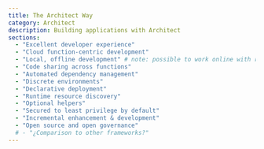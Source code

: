 ```yaml
---
title: The Architect Way
category: Architect
description: Building applications with Architect
sections:
  - "Excellent developer experience"
  - "Cloud function-centric development"
  - "Local, offline development" # note: possible to work online with real infra
  - "Code sharing across functions"
  - "Automated dependency management"
  - "Discrete environments"
  - "Declarative deployment"
  - "Runtime resource discovery"
  - "Optional helpers"
  - "Secured to least privilege by default"
  - "Incremental enhancement & development"
  - "Open source and open governance"
  # - "¿Comparison to other frameworks?"
---
```

